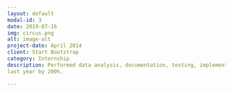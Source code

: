```yaml
---
layout: default
modal-id: 3
date: 2019-07-16
img: circus.png
alt: image-alt
project-date: April 2014
client: Start Bootstrap
category: Internship
description: Performed data analysis, documentation, testing, implementation of tools and support for national analysis.Created a python tool to deliver data on current broadband and school connectivity goals to state governor’s offices, expedited process from
last year by 200%.

---
```


